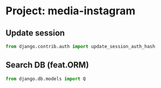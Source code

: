 # Project: media-instagram

## Update session

```python
from django.contrib.auth import update_session_auth_hash
```

## Search DB (feat.ORM)

```python
from django.db.models import Q
```
